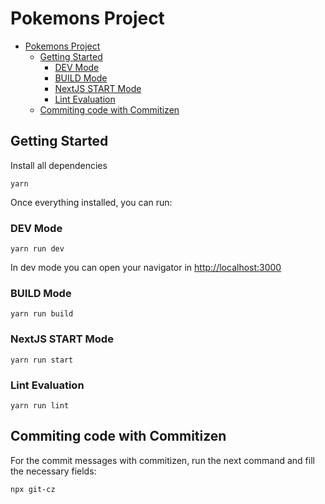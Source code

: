 # Pokemons Project

- [Pokemons Project](#pokemons-project)
  - [Getting Started](#getting-started)
    - [DEV Mode](#dev-mode)
    - [BUILD Mode](#build-mode)
    - [NextJS START Mode](#nextjs-start-mode)
    - [Lint Evaluation](#lint-evaluation)
  - [Commiting code with Commitizen](#commiting-code-with-commitizen)

## Getting Started

Install all dependencies

`yarn`

Once everything installed, you can run:

### DEV Mode

`yarn run dev`

In dev mode you can open your navigator in [http://localhost:3000](http://localhost:3000)

### BUILD Mode

`yarn run build`

### NextJS START Mode

`yarn run start`

### Lint Evaluation

`yarn run lint`

## Commiting code with Commitizen

For the commit messages with commitizen, run the next command and fill the necessary fields:

`npx git-cz`
